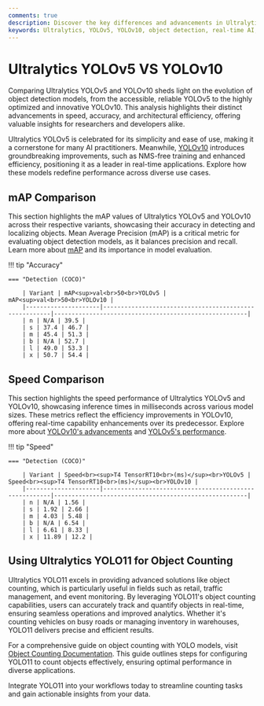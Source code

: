 ```yaml
---
comments: true
description: Discover the key differences and advancements in Ultralytics YOLOv5 vs YOLOv10. This comparison highlights their performance in object detection, real-time AI capabilities, efficiency, and suitability for edge AI and computer vision applications, helping you choose the right model for your needs.
keywords: Ultralytics, YOLOv5, YOLOv10, object detection, real-time AI, edge AI, computer vision, model comparison, AI performance
---
```


# Ultralytics YOLOv5 VS YOLOv10

Comparing Ultralytics YOLOv5 and YOLOv10 sheds light on the evolution of object detection models, from the accessible, reliable YOLOv5 to the highly optimized and innovative YOLOv10. This analysis highlights their distinct advancements in speed, accuracy, and architectural efficiency, offering valuable insights for researchers and developers alike.

Ultralytics YOLOv5 is celebrated for its simplicity and ease of use, making it a cornerstone for many AI practitioners. Meanwhile, [YOLOv10](https://docs.ultralytics.com/models/yolov10/) introduces groundbreaking improvements, such as NMS-free training and enhanced efficiency, positioning it as a leader in real-time applications. Explore how these models redefine performance across diverse use cases.

## mAP Comparison

This section highlights the mAP values of Ultralytics YOLOv5 and YOLOv10 across their respective variants, showcasing their accuracy in detecting and localizing objects. Mean Average Precision (mAP) is a critical metric for evaluating object detection models, as it balances precision and recall. Learn more about [mAP](https://www.ultralytics.com/glossary/mean-average-precision-map) and its importance in model evaluation.

!!! tip "Accuracy"

    === "Detection (COCO)"

    	| Variant | mAP<sup>val<br>50<br>YOLOv5 | mAP<sup>val<br>50<br>YOLOv10 |
    	|---------------------|-------------------------------------------------------|-------------------------------------------------------|
    	| n | N/A | 39.5 |
    	| s | 37.4 | 46.7 |
    	| m | 45.4 | 51.3 |
    	| b | N/A | 52.7 |
    	| l | 49.0 | 53.3 |
    	| x | 50.7 | 54.4 |


## Speed Comparison

This section highlights the speed performance of Ultralytics YOLOv5 and YOLOv10, showcasing inference times in milliseconds across various model sizes. These metrics reflect the efficiency improvements in YOLOv10, offering real-time capability enhancements over its predecessor. Explore more about [YOLOv10's advancements](https://docs.ultralytics.com/models/yolov10/) and [YOLOv5's performance](https://docs.ultralytics.com/models/yolov5/).

!!! tip "Speed"

    === "Detection (COCO)"

    	| Variant | Speed<br><sup>T4 TensorRT10<br>(ms)</sup><br>YOLOv5 | Speed<br><sup>T4 TensorRT10<br>(ms)</sup><br>YOLOv10 |
    	|---------------------|-------------------------------------------------------|-------------------------------------------------------|
    	| n | N/A | 1.56 |
    	| s | 1.92 | 2.66 |
    	| m | 4.03 | 5.48 |
    	| b | N/A | 6.54 |
    	| l | 6.61 | 8.33 |
    	| x | 11.89 | 12.2 |

## Using Ultralytics YOLO11 for Object Counting

Ultralytics YOLO11 excels in providing advanced solutions like object counting, which is particularly useful in fields such as retail, traffic management, and event monitoring. By leveraging YOLO11's object counting capabilities, users can accurately track and quantify objects in real-time, ensuring seamless operations and improved analytics. Whether it's counting vehicles on busy roads or managing inventory in warehouses, YOLO11 delivers precise and efficient results.

For a comprehensive guide on object counting with YOLO models, visit [Object Counting Documentation](https://docs.ultralytics.com/guides/object-counting/). This guide outlines steps for configuring YOLO11 to count objects effectively, ensuring optimal performance in diverse applications.

Integrate YOLO11 into your workflows today to streamline counting tasks and gain actionable insights from your data.
